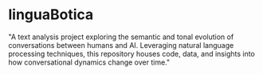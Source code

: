 # linguaBotica
"A text analysis project exploring the semantic and tonal evolution of conversations between humans and AI. Leveraging natural language processing techniques, this repository houses code, data, and insights into how conversational dynamics change over time."
